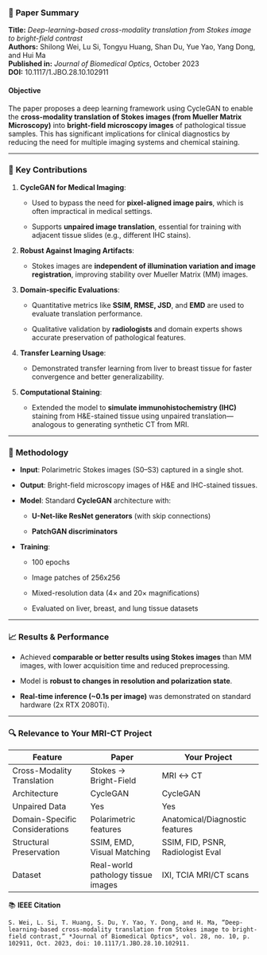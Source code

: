 
### 📄 **Paper Summary**

**Title:** _Deep-learning-based cross-modality translation from Stokes image to bright-field contrast_  
**Authors:** Shilong Wei, Lu Si, Tongyu Huang, Shan Du, Yue Yao, Yang Dong, and Hui Ma  
**Published in:** _Journal of Biomedical Optics_, October 2023  
**DOI:** 10.1117/1.JBO.28.10.102911

#### **Objective**

The paper proposes a deep learning framework using CycleGAN to enable the **cross-modality translation of Stokes images (from Mueller Matrix Microscopy)** into **bright-field microscopy images** of pathological tissue samples. This has significant implications for clinical diagnostics by reducing the need for multiple imaging systems and chemical staining.

---

### 🧠 **Key Contributions**

1. **CycleGAN for Medical Imaging**:
    
    - Used to bypass the need for **pixel-aligned image pairs**, which is often impractical in medical settings.
        
    - Supports **unpaired image translation**, essential for training with adjacent tissue slides (e.g., different IHC stains).
        
2. **Robust Against Imaging Artifacts**:
    
    - Stokes images are **independent of illumination variation and image registration**, improving stability over Mueller Matrix (MM) images.
        
3. **Domain-specific Evaluations**:
    
    - Quantitative metrics like **SSIM, RMSE, JSD**, and **EMD** are used to evaluate translation performance.
        
    - Qualitative validation by **radiologists** and domain experts shows accurate preservation of pathological features.
        
4. **Transfer Learning Usage**:
    
    - Demonstrated transfer learning from liver to breast tissue for faster convergence and better generalizability.
        
5. **Computational Staining**:
    
    - Extended the model to **simulate immunohistochemistry (IHC)** staining from H&E-stained tissue using unpaired translation—analogous to generating synthetic CT from MRI.
        

---

### 🧪 **Methodology**

- **Input**: Polarimetric Stokes images (S0–S3) captured in a single shot.
    
- **Output**: Bright-field microscopy images of H&E and IHC-stained tissues.
    
- **Model**: Standard **CycleGAN** architecture with:
    
    - **U-Net-like ResNet generators** (with skip connections)
        
    - **PatchGAN discriminators**
        
- **Training**:
    
    - 100 epochs
        
    - Image patches of 256x256
        
    - Mixed-resolution data (4× and 20× magnifications)
        
    - Evaluated on liver, breast, and lung tissue datasets
        

---

### 📈 **Results & Performance**

- Achieved **comparable or better results using Stokes images** than MM images, with lower acquisition time and reduced preprocessing.
    
- Model is **robust to changes in resolution and polarization state**.
    
- **Real-time inference (~0.1s per image)** was demonstrated on standard hardware (2x RTX 2080Ti).
    

---

### 🔍 **Relevance to Your MRI-CT Project**

|Feature|Paper|Your Project|
|---|---|---|
|Cross-Modality Translation|Stokes → Bright-Field|MRI ↔ CT|
|Architecture|CycleGAN|CycleGAN|
|Unpaired Data|Yes|Yes|
|Domain-Specific Considerations|Polarimetric features|Anatomical/Diagnostic features|
|Structural Preservation|SSIM, EMD, Visual Matching|SSIM, FID, PSNR, Radiologist Eval|
|Dataset|Real-world pathology tissue images|IXI, TCIA MRI/CT scans|

📚 **IEEE Citation**

```copy
S. Wei, L. Si, T. Huang, S. Du, Y. Yao, Y. Dong, and H. Ma, “Deep-learning-based cross-modality translation from Stokes image to bright-field contrast,” *Journal of Biomedical Optics*, vol. 28, no. 10, p. 102911, Oct. 2023, doi: 10.1117/1.JBO.28.10.102911.
```
